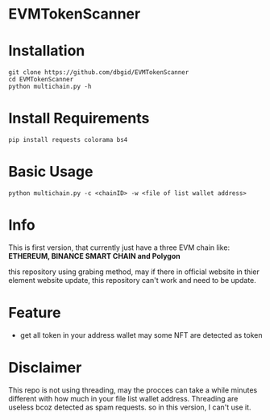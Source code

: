 # EVMTokenScanner

# Installation
```shell
git clone https://github.com/dbgid/EVMTokenScanner
cd EVMTokenScanner
python multichain.py -h
```

# Install Requirements
```shell
pip install requests colorama bs4
```

# Basic Usage
```shell
python multichain.py -c <chainID> -w <file of list wallet address>
```

# Info
This is first version, that currently just have a three EVM chain like: <strong>ETHEREUM, BINANCE SMART CHAIN and Polygon</strong>

this repository using grabing method, may if there in official website in thier element website update,
this repository can't work and need to be update.

# Feature
- get all token in your address wallet may some NFT are detected as token

# Disclaimer
This repo is not using threading, may the procces can take a while minutes different with how much in your file list wallet address.
Threading are useless bcoz detected as spam requests.
so in this version, I can't use it.
